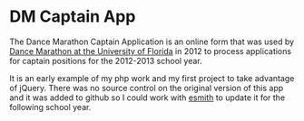 DM Captain App
===========

The Dance Marathon Captain Application is an online form that was used by [Dance Marathon at the University of Florida](http://floridadm.org) in 2012 to process applications for captain positions for the 2012-2013 school year.

It is an early example of my php work and my first project to take advantage of jQuery. There was no source control on the original version of this app and it was added to github so I could work with [esmith](https://github.com/smith1302) to update it for the following school year.
